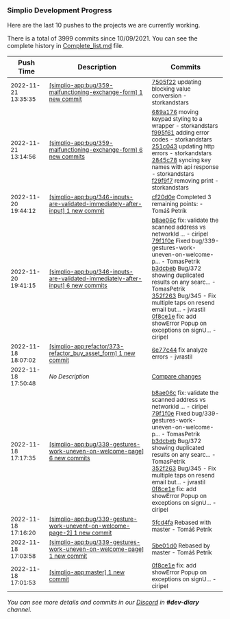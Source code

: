 
### Simplio Development Progress

Here are the last 10 pushes to the projects we are currently working.

There is a total of 3999 commits since 10/09/2021. You can see the complete history in
 [Complete_list.md](Complete_list.md) file.

| Push Time | Description | Commits |
| --- | --- | --- |
| <sub>2022-11-21 13:35:35</sub> | <sub>[[simplio-app:bug/359\-malfunctioning\-exchange\-form] 1 new commit](https://github.com/SimplioOfficial/simplio-app/commit/7505f229e32adfdac868ab3f1d8ad0470cc02b6e)</sub> | <sub>[7505f22](https://github.com/SimplioOfficial/simplio-app/commit/7505f229e32adfdac868ab3f1d8ad0470cc02b6e) updating blocking value conversion - storkandstars</sub> |
| <sub>2022-11-21 13:14:56</sub> | <sub>[[simplio-app:bug/359\-malfunctioning\-exchange\-form] 6 new commits](https://github.com/SimplioOfficial/simplio-app/compare/689cb2f7f07f...2032b4ab792f)</sub> | <sub>[689a176](https://github.com/SimplioOfficial/simplio-app/commit/689a176669090b9e23837ab773fcab7f9310889b) moving keypad styling to a wrapper - storkandstars<br>[f995f61](https://github.com/SimplioOfficial/simplio-app/commit/f995f611125acf1328bfbdcb859f1467c849934a) adding error codes - storkandstars<br>[251c043](https://github.com/SimplioOfficial/simplio-app/commit/251c0432c887655b1be1a9bbcc278cbabf977dd2) updating http errors - storkandstars<br>[2845c78](https://github.com/SimplioOfficial/simplio-app/commit/2845c785c203899d5da139e234357f92ba0d41ef) syncing key names with api response - storkandstars<br>[f29f9f7](https://github.com/SimplioOfficial/simplio-app/commit/f29f9f7eab167099206e37b9c936da3213af4973) removing print - storkandstars</sub> |
| <sub>2022-11-20 19:44:12</sub> | <sub>[[simplio-app:bug/346\-inputs\-are\-validated\-immediately\-after\-input] 1 new commit](https://github.com/SimplioOfficial/simplio-app/commit/cf20d0e90b1e93df7c38df2e4f2bf750d3fe492e)</sub> | <sub>[cf20d0e](https://github.com/SimplioOfficial/simplio-app/commit/cf20d0e90b1e93df7c38df2e4f2bf750d3fe492e) Completed 3 remaining points: - Tomáš Petrík</sub> |
| <sub>2022-11-20 19:41:15</sub> | <sub>[[simplio-app:bug/346\-inputs\-are\-validated\-immediately\-after\-input] 6 new commits](https://github.com/SimplioOfficial/simplio-app/compare/ac5febfd4e93...ee108a88514c)</sub> | <sub>[b8ae06c](https://github.com/SimplioOfficial/simplio-app/commit/b8ae06cba3633280e826002ae78d3eb08fad75c0) fix: validate the scanned address vs networkId ... - ciripel<br>[79f1f0e](https://github.com/SimplioOfficial/simplio-app/commit/79f1f0ecbe01e76631b2e5325db62a6cacb026cf) Fixed bug/339-gestures-work-uneven-on-welcome-p... - TomasPetrik<br>[b3dcbeb](https://github.com/SimplioOfficial/simplio-app/commit/b3dcbeb654c55f137d48440679d4c18791b5db42) Bug/372 showing duplicated results on any searc... - TomasPetrik<br>[352f263](https://github.com/SimplioOfficial/simplio-app/commit/352f263325fa3c220ddae114e80f8d2cd96e80fe) Bug/345 - Fix multiple taps on resend email but... - jvrastil<br>[0f8ce1e](https://github.com/SimplioOfficial/simplio-app/commit/0f8ce1e4580762c1943249312e2718c46539e805) fix: add showError Popup on exceptions on signU... - ciripel</sub> |
| <sub>2022-11-18 18:07:02</sub> | <sub>[[simplio-app:refactor/373\-refactor\_buy\_asset\_form] 1 new commit](https://github.com/SimplioOfficial/simplio-app/commit/6e77c441c19ae470f98a1eb87f1194e80368a05e)</sub> | <sub>[6e77c44](https://github.com/SimplioOfficial/simplio-app/commit/6e77c441c19ae470f98a1eb87f1194e80368a05e) fix analyze errors - jvrastil</sub> |
| <sub>2022-11-18 17:50:48</sub> | <sub>_No Description_</sub> | <sub>[Compare changes](https://github.com/SimplioOfficial/simplio-app/compare/a24465119551...9ed4e4764f01)</sub> |
| <sub>2022-11-18 17:17:35</sub> | <sub>[[simplio-app:bug/339\-gestures\-work\-uneven\-on\-welcome\-page] 6 new commits](https://github.com/SimplioOfficial/simplio-app/compare/5be01d04bfa4...1e43c61d7e61)</sub> | <sub>[b8ae06c](https://github.com/SimplioOfficial/simplio-app/commit/b8ae06cba3633280e826002ae78d3eb08fad75c0) fix: validate the scanned address vs networkId ... - ciripel<br>[79f1f0e](https://github.com/SimplioOfficial/simplio-app/commit/79f1f0ecbe01e76631b2e5325db62a6cacb026cf) Fixed bug/339-gestures-work-uneven-on-welcome-p... - TomasPetrik<br>[b3dcbeb](https://github.com/SimplioOfficial/simplio-app/commit/b3dcbeb654c55f137d48440679d4c18791b5db42) Bug/372 showing duplicated results on any searc... - TomasPetrik<br>[352f263](https://github.com/SimplioOfficial/simplio-app/commit/352f263325fa3c220ddae114e80f8d2cd96e80fe) Bug/345 - Fix multiple taps on resend email but... - jvrastil<br>[0f8ce1e](https://github.com/SimplioOfficial/simplio-app/commit/0f8ce1e4580762c1943249312e2718c46539e805) fix: add showError Popup on exceptions on signU... - ciripel</sub> |
| <sub>2022-11-18 17:16:20</sub> | <sub>[[simplio-app:bug/339\-gesture\-work\-unevent\-on\-welcome\-page\-2] 1 new commit](https://github.com/SimplioOfficial/simplio-app/commit/5fcd4fafbf4238ddec3aa406f6f7e1cd80d1ba9a)</sub> | <sub>[5fcd4fa](https://github.com/SimplioOfficial/simplio-app/commit/5fcd4fafbf4238ddec3aa406f6f7e1cd80d1ba9a) Rebased with master - Tomáš Petrík</sub> |
| <sub>2022-11-18 17:03:58</sub> | <sub>[[simplio-app:bug/339\-gestures\-work\-uneven\-on\-welcome\-page] 1 new commit](https://github.com/SimplioOfficial/simplio-app/commit/5be01d04bfa4c4957badc07a9a921f2fb24819a8)</sub> | <sub>[5be01d0](https://github.com/SimplioOfficial/simplio-app/commit/5be01d04bfa4c4957badc07a9a921f2fb24819a8) Rebased by master - Tomáš Petrík</sub> |
| <sub>2022-11-18 17:01:53</sub> | <sub>[[simplio-app:master] 1 new commit](https://github.com/SimplioOfficial/simplio-app/commit/0f8ce1e4580762c1943249312e2718c46539e805)</sub> | <sub>[0f8ce1e](https://github.com/SimplioOfficial/simplio-app/commit/0f8ce1e4580762c1943249312e2718c46539e805) fix: add showError Popup on exceptions on signU... - ciripel</sub> |

_You can see more details and commits in our [Discord](https://discord.gg/aKhjuwZmdP) in **#dev-diary** channel._
